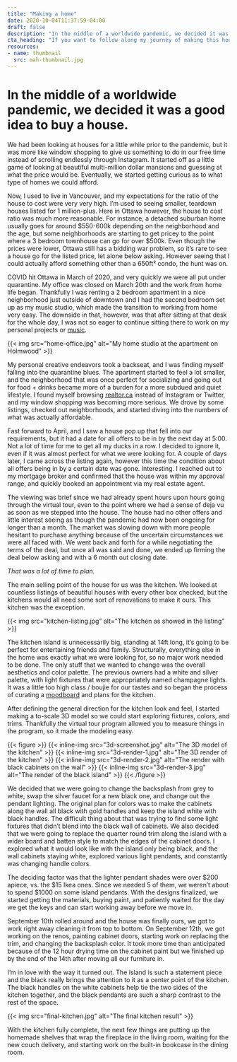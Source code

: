 ```yaml
---
title: "Making a home"
date: 2020-10-04T11:37:59-04:00
draft: false
description: "In the middle of a worldwide pandemic, we decided it was a good idea to buy a house."
cta_heading: "If you want to follow along my journey of making this house a home, subscribe to the newsletter below."
resources:
- name: thumbnail
  src: mah-thumbnail.jpg
---
```


# In the middle of a worldwide pandemic, we decided it was a good idea to buy a house.
We had been looking at houses for a little while prior to the pandemic, but it was more like window shopping to give us something to do in our free time instead of scrolling endlessly through Instagram. It started off as a little game of looking at beautiful multi-million dollar mansions and guessing at what the price would be. Eventually, we started getting curious as to what type of homes we could afford.

Now, I used to live in Vancouver, and my expectations for the ratio of the house to cost were very very high. I’m used to seeing smaller, teardown houses listed for 1 million-plus. Here in Ottawa however, the house to cost ratio was much more reasonable. For instance, a detached suburban home usually goes for around $550-600k depending on the neighborhood and the age, but some neighborhoods are starting to get pricey to the point where a 3 bedroom townhouse can go for over $500k. Even though the prices were lower, Ottawa still has a bidding war problem, so it’s rare to see a house go for the listed price, let alone below asking. However seeing that I could actually afford something other than a 650ft² condo, the hunt was on.

COVID hit Ottawa in March of 2020, and very quickly we were all put under quarantine. My office was closed on March 20th and the work from home life began. Thankfully I was renting a 2 bedroom apartment in a nice neighborhood just outside of downtown and I had the second bedroom set up as my music studio, which made the transition to working from home very easy. The downside in that, however, was that after sitting at that desk for the whole day, I was not so eager to continue sitting there to work on my personal projects or [music](https://coveomusic.com).

{{< img src="home-office.jpg" alt="My home studio at the apartment on Holmwood" >}}

My personal creative endeavors took a backseat, and I was finding myself falling into the quarantine blues. The apartment started to feel a lot smaller, and the neighborhood that was once perfect for socializing and going out for food + drinks became more of a burden for a more subdued and quiet lifestyle. I found myself browsing [realtor.ca](https://realtor.ca) instead of Instagram or Twitter, and my window shopping was becoming more serious. We drove by some listings, checked out neighborhoods, and started diving into the numbers of what was actually affordable.

Fast forward to April, and I saw a house pop up that fell into our requirements, but it had a date for all offers to be in by the next day at 5:00. Not a lot of time for me to get all my ducks in a row. I decided to ignore it, even if it was almost perfect for what we were looking for. A couple of days later, I came across the listing again, however this time the condition about all offers being in by a certain date was gone. Interesting. I reached out to my mortgage broker and confirmed that the house was within my approval range, and quickly booked an appointment via my real estate agent.

The viewing was brief since we had already spent hours upon hours going through the virtual tour, even to the point where we had a sense of deja vu as soon as we stepped into the house. The house had no other offers and little interest seeing as though the pandemic had now been ongoing for longer than a month. The market was slowing down with more people hesitant to purchase anything because of the uncertain circumstances we were all faced with. We went back and forth for a while negotiating the terms of the deal, but once all was said and done, we ended up firming the deal below asking and with a 6 month out closing date. 

_That was a lot of time to plan._

The main selling point of the house for us was the kitchen. We looked at countless listings of beautiful houses with every other box checked, but the kitchens would all need some sort of renovations to make it ours. This kitchen was the exception.

{{< img src="kitchen-listing.jpg" alt="The kitchen as showed in the listing" >}}

The kitchen island is unnecessarily big, standing at 14ft long, it’s going to be perfect for entertaining friends and family. Structurally, everything else in the home was exactly what we were looking for, so no major work needed to be done. The only stuff that we wanted to change was the overall aesthetics and color palette. The previous owners had a white and silver palette, with light fixtures that were appropriately named champagne lights. It was a little too high class / boujie for our tastes and so began the process of curating a [moodboard](https://www.pinterest.ca/connellmccarthy/home/kitchen/) and plans for the kitchen.

After defining the general direction for the kitchen look and feel, I started making a to-scale 3D model so we could start exploring fixtures, colors, and trims. Thankfully the virtual tour program allowed you to measure things in the program, so it made the modeling easy.

{{< figure >}}
  {{< inline-img src="3d-screenshot.jpg" alt="The 3D model of the kitchen" >}}
  {{< inline-img src="3d-render-1.jpg" alt="The 3D render of the kitchen" >}}
  {{< inline-img src="3d-render-2.jpg" alt="The render with black cabinets on the wall" >}}
  {{< inline-img src="3d-render-3.jpg" alt="The render of the black island" >}}
{{< /figure >}}

We decided that we were going to change the backsplash from grey to white, swap the silver faucet for a new black one, and change out the pendant lighting. The original plan for colors was to make the cabinets along the wall all black with gold handles and keep the island white with black handles. The difficult thing about that was trying to find some light fixtures that didn’t blend into the black wall of cabinets. We also decided that we were going to replace the quarter round trim along the island with a wider board and batten style to match the edges of the cabinet doors. I explored what it would look like with the island only being black, and the wall cabinets staying white, explored various light pendants, and constantly was changing handle colors.

The deciding factor was that the lighter pendant shades were over $200 apiece, vs. the $15 Ikea ones. Since we needed 5 of them, we weren’t about to spend $1000 on some island pendants. With the designs finalized, we started getting the materials, buying paint, and patiently waited for the day we get the keys and can start working away before we move in. 

September 10th rolled around and the house was finally ours, we got to work right away cleaning it from top to bottom. On September 12th, we got working on the renos, painting cabinet doors, starting work on replacing the trim, and changing the backsplash color. It took more time than anticipated because of the 12 hour drying time on the cabinet paint but we finished up by the end of the 14th after moving all our furniture in.

I’m in love with the way it turned out. The island is such a statement piece and the black really brings the attention to it as a center point of the kitchen. The black handles on the white cabinets help tie the two sides of the kitchen together, and the black pendants are such a sharp contrast to the rest of the space.

{{< img src="final-kitchen.jpg" alt="The final kitchen result" >}}

With the kitchen fully complete, the next few things are putting up the homemade shelves that wrap the fireplace in the living room, waiting for the new couch delivery, and starting work on the built-in bookcase in the dining room.
